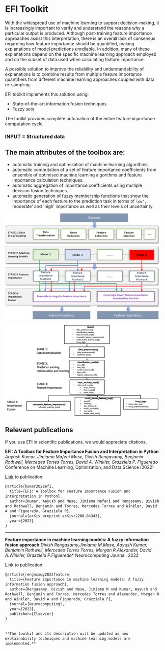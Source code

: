 # EFI Toolkit

With the widespread use of machine learning to support decision-making, it is increasingly important to verify and understand the reasons why a particular output is produced. Although post-training feature importance approaches assist this interpretation, there is an overall lack of consensus regarding how feature importance should be quantified, making explanations of model predictions unreliable. In addition, many of these explanations depend on the specific machine learning approach employed and on the subset of data used when calculating feature importance.

A possible solution to improve the reliability and understandability of explanations is to combine results from multiple feature importance quantifiers from different machine learning approaches coupled with data re-sampling. 

EFI toolkit implements this solution using:
- State-of-the-art information fusion techniques
- Fuzzy sets

The toolkit provides complete automation of the entire feature importance computation cycle. 

### INPUT = Structured data


## The main attributes of the toolbox are: 
- automatic training and optimisation of machine learning algorithms.
- automatic computation of a set of feature importance coefficients from ensemble of optimised machine learning algorithms and feature importance calculation techniques.
- automatic aggregation of importance coefficients using multiple decision fusion techniques.
- automatic generation of fuzzy membership functions that show the importance of each feature to the prediction task in terms of `low', `moderate' and `high' importance as well as their levels of uncertainty.

![alt text](https://github.com/jimmafeni/EFI-Toolbox/blob/main/featureimportance.png)

![alt text](https://github.com/jimmafeni/EFI-Toolbox/blob/main/fefitoolkit.PNG)

## Relevant publications

If you use EFI in scientific publications, we would appreciate citations.

**EFI: A Toolbox for Feature Importance Fusion and Interpretation in Python**
*Aayush Kumar, Jimiama Mafeni Mase, Divish Rengasamy, Benjamin Rothwell, Mercedes Torres Torres, David A. Winkler, Grazziela P. Figueredo*
Conference on Machine Learning, Optimization, and Data Science  (2022)

[Link](https://arxiv.org/abs/2208.04343) to publication.
```
@article{kumar2022efi,
  title={EFI: A Toolbox for Feature Importance Fusion and Interpretation in Python},
  author={Kumar, Aayush and Mase, Jimiama Mafeni and Rengasamy, Divish and Rothwell, Benjamin and Torres, Mercedes Torres and Winkler, David A and Figueredo, Grazziela P},
  journal={arXiv preprint arXiv:2208.04343},
  year={2022}
}
```

----------------------------------------

**Feature importance in machine learning models: A fuzzy information fusion approach**
*Divish Rengasamy,Jimiama M.Mase, Aayush Kumar, Benjamin Rothwell, Mercedes Torres Torres, Morgan R.Alexander, David A.Winkler, Grazziela P.Figueredo**
Neurocomputing Journal, 2022

[Link](https://www.sciencedirect.com/science/article/pii/S0925231222011584) to publication.
```
@article{rengasamy2022feature,
  title={Feature importance in machine learning models: A fuzzy information fusion approach},
  author={Rengasamy, Divish and Mase, Jimiama M and Kumar, Aayush and Rothwell, Benjamin and Torres, Mercedes Torres and Alexander, Morgan R and Winkler, David A and Figueredo, Grazziela P},
  journal={Neurocomputing},
  year={2022},
  publisher={Elsevier}
}


**The toolkit and its description will be updated as new explainability techniques and machine learning models are implemented.**

